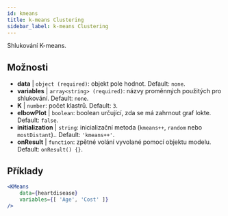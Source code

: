 ```yaml
---
id: kmeans
title: k-means Clustering
sidebar_label: k-means Clustering
---
```


Shlukování K-means.

## Možnosti

* __data__ | `object (required)`: objekt pole hodnot. Default: `none`.
* __variables__ | `array<string> (required)`: názvy proměnných použitých pro shlukování. Default: `none`.
* __K__ | `number`: počet klastrů. Default: `3`.
* __elbowPlot__ | `boolean`: boolean určující, zda se má zahrnout graf lokte. Default: `false`.
* __initialization__ | `string`: inicializační metoda (`kmeans++`, `random` nebo `mostDistant`).. Default: `'kmeans++'`.
* __onResult__ | `function`: zpětné volání vyvolané pomocí objektu modelu. Default: `onResult() {}`.


## Příklady

```jsx live
<KMeans 
    data={heartdisease} 
    variables={[ 'Age', 'Cost' ]}
/>
```

